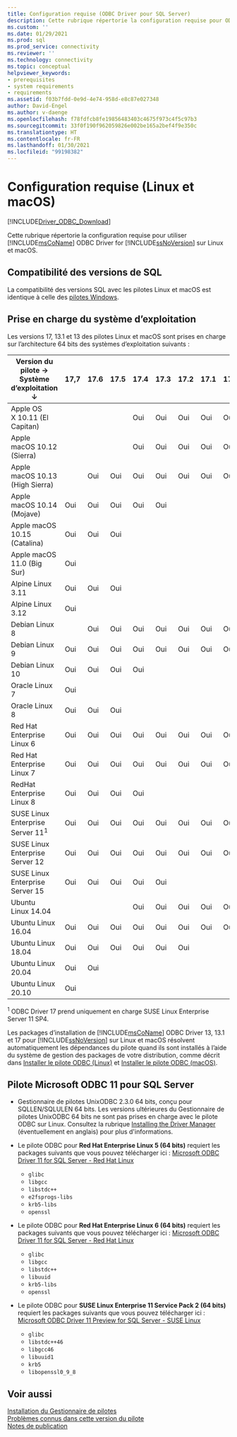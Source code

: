 ```yaml
---
title: Configuration requise (ODBC Driver pour SQL Server)
description: Cette rubrique répertorie la configuration requise pour ODBC Driver pour SQL Server sur Linux et les systèmes d’exploitation macOS.
ms.custom: ''
ms.date: 01/29/2021
ms.prod: sql
ms.prod_service: connectivity
ms.reviewer: ''
ms.technology: connectivity
ms.topic: conceptual
helpviewer_keywords:
- prerequisites
- system requirements
- requirements
ms.assetid: f03b7fdd-0e9d-4e74-958d-e8c87e027348
author: David-Engel
ms.author: v-daenge
ms.openlocfilehash: f78fdfcb8fe19856483403c4675f973c4f5c97b3
ms.sourcegitcommit: 33f0f190f962059826e002be165a2bef4f9e350c
ms.translationtype: HT
ms.contentlocale: fr-FR
ms.lasthandoff: 01/30/2021
ms.locfileid: "99198382"
---
```

# <a name="system-requirements-linux-and-macos"></a>Configuration requise (Linux et macOS)

[!INCLUDE[Driver_ODBC_Download](../../../includes/driver_odbc_download.md)]

Cette rubrique répertorie la configuration requise pour utiliser [!INCLUDE[msCoName](../../../includes/msconame_md.md)] ODBC Driver for [!INCLUDE[ssNoVersion](../../../includes/ssnoversion-md.md)] sur Linux et macOS.

## <a name="sql-version-compatibility"></a>Compatibilité des versions de SQL

La compatibilité des versions SQL avec les pilotes Linux et macOS est identique à celle des [pilotes Windows](../windows/system-requirements-installation-and-driver-files.md#sql-version-compatibility).

## <a name="operating-system-support"></a>Prise en charge du système d’exploitation

Les versions 17, 13.1 et 13 des pilotes Linux et macOS sont prises en charge sur l’architecture 64 bits des systèmes d’exploitation suivants :

|Version du pilote&nbsp;&#8594;<br />Système d’exploitation &#8595;     |17,7|17.6|17.5|17.4|17.3|17.2|17.1|17.0|13.1|13|
|-------------------------------|----|----|----|----|----|----|----|----|----|---|
|Apple OS X 10.11 (El Capitan)  |    |    |    |Oui |Oui |Oui |Oui |Oui |Oui |Oui|
|Apple macOS 10.12 (Sierra)     |    |    |    |Oui |Oui |Oui |Oui |Oui |Oui |Oui|
|Apple macOS 10.13 (High Sierra)|    |Oui |Oui |Oui |Oui |Oui |Oui |Oui |Oui |Oui|
|Apple macOS 10.14 (Mojave)     |Oui |Oui |Oui |Oui |Oui |    |    |    |    |   |
|Apple macOS 10.15 (Catalina)   |Oui |Oui |Oui |    |    |    |    |    |    |   |
|Apple macOS 11.0 (Big Sur)     |Oui |    |    |    |    |    |    |    |    |   |
|Alpine Linux 3.11              |Oui |Oui |Oui |    |    |    |    |    |    |   |
|Alpine Linux 3.12              |Oui |    |    |    |    |    |    |    |    |   |
|Debian Linux 8                 |    |Oui |Oui |Oui |Oui |Oui |Oui |Oui |Oui |Oui|
|Debian Linux 9                 |Oui |Oui |Oui |Oui |Oui |Oui |Oui |Oui |Oui |Oui|
|Debian Linux 10                |Oui |Oui |Oui |Oui |    |    |    |    |    |   |
|Oracle Linux 7                 |Oui |    |    |    |    |    |    |    |    |   |
|Oracle Linux 8                 |Oui |Oui |Oui |    |    |    |    |    |    |   |
|Red Hat Enterprise Linux 6      |Oui |Oui |Oui |Oui |Oui |Oui |Oui |Oui |Oui |Oui|
|Red Hat Enterprise Linux 7      |Oui |Oui |Oui |Oui |Oui |Oui |Oui |Oui |Oui |Oui|
|RedHat Enterprise Linux 8      |Oui |Oui |Oui |Oui |    |    |    |    |    |   |
|SUSE Linux Enterprise Server 11<sup>1</sup>|Oui |Oui |Oui |Oui |Oui |Oui |Oui |Oui |Oui |Oui|
|SUSE Linux Enterprise Server 12|Oui |Oui |Oui |Oui |Oui |Oui |Oui |Oui |Oui |Oui|
|SUSE Linux Enterprise Server 15|Oui |Oui |Oui |Oui |Oui |    |    |    |    |   |
|Ubuntu Linux 14.04             |    |    |    |Oui |Oui |Oui |Oui |Oui |Oui |Oui|
|Ubuntu Linux 16.04             |Oui |Oui |Oui |Oui |Oui |Oui |Oui |Oui |Oui |Oui|
|Ubuntu Linux 18.04             |Oui |Oui |Oui |Oui |Oui |Oui |    |    |    |   |
|Ubuntu Linux 20.04             |Oui |Oui |    |    |    |    |    |    |    |   |
|Ubuntu Linux 20.10             |Oui |    |    |    |    |    |    |    |    |   |

<sup>1</sup> ODBC Driver 17 prend uniquement en charge SUSE Linux Enterprise Server 11 SP4.

Les packages d’installation de [!INCLUDE[msCoName](../../../includes/msconame_md.md)] ODBC Driver 13, 13.1 et 17 pour [!INCLUDE[ssNoVersion](../../../includes/ssnoversion-md.md)] sur Linux et macOS résolvent automatiquement les dépendances du pilote quand ils sont installés à l’aide du système de gestion des packages de votre distribution, comme décrit dans [Installer le pilote ODBC (Linux)](installing-the-microsoft-odbc-driver-for-sql-server.md) et [Installer le pilote ODBC (macOS)](install-microsoft-odbc-driver-sql-server-macos.md).

## <a name="microsoft-odbc-driver-11-for-sql-server"></a>Pilote Microsoft ODBC 11 pour SQL Server  
  
* Gestionnaire de pilotes UnixODBC 2.3.0 64 bits, conçu pour SQLLEN/SQLULEN 64 bits. Les versions ultérieures du Gestionnaire de pilotes UnixODBC 64 bits ne sont pas prises en charge avec le pilote ODBC sur Linux. Consultez la rubrique [Installing the Driver Manager](../../../connect/odbc/linux-mac/installing-the-driver-manager.md) (éventuellement en anglais) pour plus d'informations.  
  
* Le pilote ODBC pour **Red Hat Enterprise Linux 5 (64 bits)** requiert les packages suivants que vous pouvez télécharger ici : [Microsoft ODBC Driver 11 for SQL Server - Red Hat Linux](https://go.microsoft.com/fwlink/?LinkId=267321)  
  * `glibc`  
  * `libgcc`  
  * `libstdc++`  
  * `e2fsprogs-libs`  
  * `krb5-libs`  
  * `openssl`  
  
* Le pilote ODBC pour **Red Hat Enterprise Linux 6 (64 bits)** requiert les packages suivants que vous pouvez télécharger ici : [Microsoft ODBC Driver 11 for SQL Server - Red Hat Linux](https://go.microsoft.com/fwlink/?LinkId=267321)  
  * `glibc`  
  * `libgcc`  
  * `libstdc++`  
  * `libuuid`  
  * `krb5-libs`  
  * `openssl`  
  
* Le pilote ODBC pour **SUSE Linux Enterprise 11 Service Pack 2 (64 bits)** requiert les packages suivants que vous pouvez télécharger ici : [Microsoft ODBC Driver 11 Preview for SQL Server - SUSE Linux](https://go.microsoft.com/fwlink/?LinkId=264916)  
  * `glibc`  
  * `libstdc++46`  
  * `libgcc46`  
  * `libuuid1`  
  * `krb5`  
  * `libopenssl0_9_8`  
  
## <a name="see-also"></a>Voir aussi

[Installation du Gestionnaire de pilotes](../../../connect/odbc/linux-mac/installing-the-driver-manager.md)  
[Problèmes connus dans cette version du pilote](../../../connect/odbc/linux-mac/known-issues-in-this-version-of-the-driver.md)  
[Notes de publication](../../../connect/odbc/linux-mac/release-notes-odbc-sql-server-linux-mac.md)  
